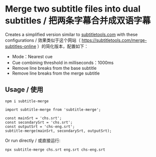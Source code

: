 # Merge two subtitle files into dual subtitles / 把两条字幕合并成双语字幕

Creates a simplified version similar to [subtitletools.com](https://subtitletools.com/merge-subtitles-online) with these configurations
/
效果类似于这个网站（ https://subtitletools.com/merge-subtitles-online ）的简化版本，配置如下：
* Mode：Nearest cue
* Cue combining threshold in milliseconds：1000ms
* Remove line breaks from the base subtitle
* Remove line breaks from the merge subtitle

## Usage / 使用

```shell
npm i subtitle-merge
```

```
import subtitle-merge from 'subtitle-merge';

const mainSrt = 'chs.srt';
const secondarySrt = 'chs.srt';
const outputSrt = 'chs-eng.srt';
subtitle-merge(mainSrt, secondarySrt, outputSrt);
```

Or run directly / 或直接运行:
```shell
npx subtitle-merge chs.srt eng.srt chs-eng.srt
```
